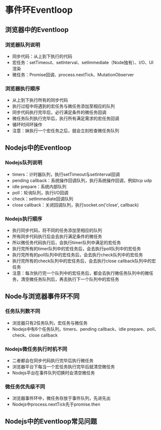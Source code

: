 # 事件环Eventloop

## 浏览器中的Eventloop

### 浏览器队列说明

- 同步代码：从上到下执行的代码
- 宏任务：setTimeout、setInterval、setImmediate（Node独有）、I/O、UI 渲染
- 微任务：Promise回调、process.nextTick、MutationObserver

### 浏览器执行顺序

- 从上到下执行所有的同步代码
- 执行过程中将遇到的宏任务与微任务添加至相应的队列
- 同步代码执行完毕后，必行满足条件的微任务回调
- 微任务队列执行完毕后，执行所有满足需求的宏任务回调
- 循环时间环操作
- 注意：妹执行一个宏任务之后，就会立刻检查微任务队列

## Nodejs中的Eventloop

### Nodejs队列说明

- timers：计时器队列，执行setTimeout与setInterval回调
- pending callback：系统操作回调队列，执行系统操作回调，例如tcp udp
- idle prepare：系统内部队列
- poll：轮询队列，执行I/O回调
- check：setImmediate回调队列
- close callback：关闭回调队列，执行socket.on('close', callback)

### Nodejs执行顺序

- 执行同步代码，将不同的任务添加至相应的队列
- 所有同步代码执行后会去执行满足条件的微任务
- 所以微任务代码执行后，会执行timer队列中满足的宏任务
- 执行完所有的timer队列中的宏任务后，会去执行poll队列中的宏任务
- 执行完所有的poll队列中的宏任务后，会去执行check队列中的宏任务
- 执行完所有的check队列中的宏任务后，会去执行close callback队列中的宏任务
- 注意：每次执行完一个队列中的宏任务后，都会去执行微任务队列中的微任务，清空微任务队列后，再去执行下一个队列中的宏任务

## Node与浏览器事件环不同

### 任务队列数不同

- 浏览器只有2任务队列，宏任务与微任务
- Nodejs中有6个任务队列，timers、pending callback、idle prepare、poll、check、close callback

### Nodejs微任务执行时机不同

- 二者都会在同步代码执行完毕后执行微任务
- 浏览器平台下每当一个宏任务执行完毕后就清空微任务
- Nodejs平台在事件队列切换时会清空微任务

### 微任务优先级不同

- 浏览器事件环中，微任务存放于事件队列，先进先出
- Nodejs中process.nextTick先于promise.then

## Nodejs中的Eventloop常见问题
